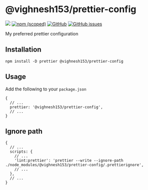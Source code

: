 # @vighnesh153/prettier-config

[![](https://img.shields.io/npm/dt/@vighnesh153/prettier-config)](https://img.shields.io/npm/dt/@vighnesh153/prettier-config)
[![npm (scoped)](https://img.shields.io/npm/v/@vighnesh153/-version)](https://www.npmjs.com/package/@vighnesh153/-version)
[![GitHub](https://img.shields.io/github/license/vighnesh153/vighnesh153-monorepo)](https://github.com/vighnesh153/vighnesh153-monorepo/blob/main/LICENSE)
[![GitHub issues](https://img.shields.io/github/issues/vighnesh153/vighnesh153-monorepo)](https://github.com/vighnesh153/vighnesh153-monorepo/issues)

My preferred prettier configuration

## Installation

```shell
npm install -D prettier @vighnesh153/prettier-config
```

## Usage

Add the following to your `package.json`

```json5
{
  // ...
  prettier: '@vighnesh153/prettier-config',
  // ...
}
```

## Ignore path

```json5
{
  // ...
  scripts: {
    // ...
    'lint:prettier': 'prettier --write --ignore-path ./node_modules/@vighnesh153/prettier-config/.prettierignore',
    // ...
  },
  // ...
}
```
